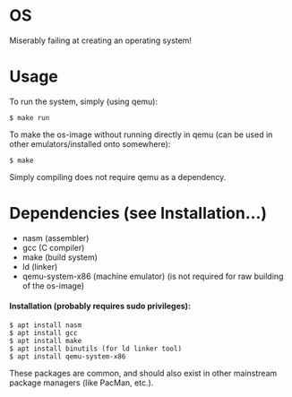 # OS
Miserably failing at creating an operating system!

# Usage
To run the system, simply (using qemu):

	$ make run

To make the os-image without running directly in qemu (can be used in other emulators/installed onto somewhere):

	$ make

Simply compiling does not require qemu as a dependency.

# Dependencies (see Installation...)
- nasm (assembler)
- gcc (C compiler)
- make (build system)
- ld (linker)
- qemu-system-x86 (machine emulator) (is not required for raw building of the os-image)

#### Installation (probably requires sudo privileges):

	$ apt install nasm
	$ apt install gcc
	$ apt install make
	$ apt install binutils (for ld linker tool)
	$ apt install qemu-system-x86

These packages are common, and should also exist in other mainstream package managers (like PacMan, etc.).
